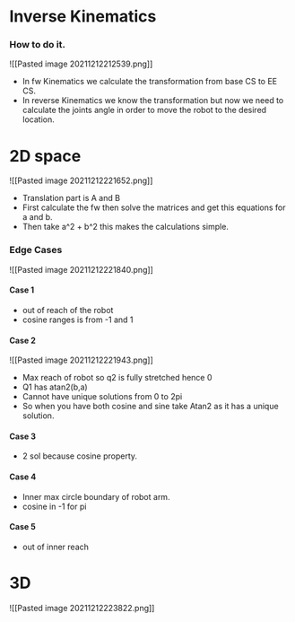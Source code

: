 # Inverse Kinematics

### How to do it.
![[Pasted image 20211212212539.png]]
- In fw Kinematics we calculate the transformation from base CS to EE CS.
- In reverse Kinematics we know the transformation but now we need to calculate the joints angle in order to move the robot to the desired location. 

# 2D space
![[Pasted image 20211212221652.png]]
- Translation part is A and B
- First calculate the fw then solve the matrices and get this equations for a and b. 
- Then take a^2 + b^2 this makes the calculations simple.

### Edge Cases
![[Pasted image 20211212221840.png]]


#### Case 1
- out of reach of the robot
- cosine ranges is from -1 and 1

#### Case 2
![[Pasted image 20211212221943.png]]
- Max reach of robot so q2 is fully stretched hence 0
- Q1 has atan2(b,a)
- Cannot have unique solutions from 0 to 2pi
- So when you have both cosine and sine take Atan2 as it has a unique solution.

#### Case 3
- 2 sol because cosine property.

#### Case 4
- Inner max circle boundary of robot arm.
- cosine in -1 for pi

#### Case 5
- out of inner reach


# 3D
![[Pasted image 20211212223822.png]]